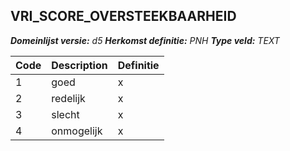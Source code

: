 ﻿## VRI_SCORE_OVERSTEEKBAARHEID

*__Domeinlijst versie:__ d5*
*__Herkomst definitie:__ PNH*
*__Type veld:__ TEXT*

|__Code__ |__Description__ |__Definitie__	|
|	---	|	---	|   ---	| 
| 1 | goed | x |
| 2 | redelijk | x |
| 3 | slecht | x |
| 4 | onmogelijk | x |
